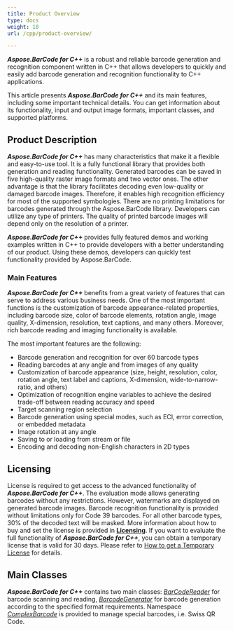 ```yaml
---
title: Product Overview
type: docs
weight: 10
url: /cpp/product-overview/

---
```


***Aspose.BarCode for C++*** is a robust and reliable barcode generation and recognition component written in C++ that allows developers to quickly and easily add barcode generation and recognition functionality to C++ applications.

This article presents ***Aspose.BarCode for C++*** and its main features, including some important technical details. You can get information about its functionality, input and output image formats, important classes, and supported platforms.

## **Product Description**
***Aspose.BarCode for C++*** has many characteristics that make it a flexible and easy-to-use tool. It is a fully functional library that provides both generation and reading functionality. Generated barcodes can be saved in five high-quality raster image formats and two vector ones. The other advantage is that the library facilitates decoding even low-quality or damaged barcode images. Therefore, it enables high recognition efficiency for most of the supported symbologies. There are no printing limitations for barcodes generated through the Aspose.BarCode library. Developers can utilize any type of printers. The quality of printed barcode images will depend only on the resolution of a printer.

***Aspose.BarCode for C++*** provides fully featured demos and working examples written in C++ to provide developers with a better understanding of our product. Using these demos, developers can quickly test functionality provided by Aspose.BarCode.

### **Main Features**
***Aspose.BarCode for C++*** benefits from a great variety of features that can serve to address various business needs. One of the most important functions is the customization of barcode appearance-related properties, including barcode size, color of barcode elements, rotation angle, image quality, X-dimension, resolution, text captions, and many others. Moreover, rich barcode reading and imaging functionality is available.  
  
The most important features are the following: 
- Barcode generation and recognition for over 60 barcode types
- Reading barcodes at any angle and from images of any quality
- Customization of barcode appearance (size, height, resolution, color, rotation angle, text label and captions, X-dimension, wide-to-narrow-ratio, and others)
- Optimization of recognition engine variables to achieve the desired trade-off between reading accuracy and speed
- Target scanning region selection
- Barcode generation using special modes, such as ECI, error correction, or embedded metadata
- Image rotation at any angle 
- Saving to or loading from stream or file 
- Encoding and decoding non-English characters in 2D types


## **Licensing**
License is required to get access to the advanced functionality of ***Aspose.BarCode for C++***. The evaluation mode allows generating barcodes without any restrictions. However, watermarks are displayed on generated barcode images. Barcode recognition functionality is provided without limitations only for Code 39 barcodes. For all other barcode types, 30% of the decoded text will be masked. More information about how to buy and set the license is provided in [**Licensing**](/barcode/cpp/licensing/). If you want to evaluate the full functionality of ***Aspose.BarCode for C++***, you can obtain a temporary license that is valid for 30 days. Please refer to [How to get a Temporary License](https://purchase.aspose.com/temporary-license) for details.

## **Main Classes**
***Aspose.BarCode for C++*** contains two main classes: [*BarCodeReader*](https://reference.aspose.com/barcode/cpp/class/aspose.bar_code.bar_code_recognition.bar_code_reader/) for barcode scanning and reading, [*BarcodeGenerator*](https://reference.aspose.com/barcode/cpp/class/aspose.bar_code.generation.barcode_generator/) for barcode generation according to the specified format requirements. Namespace [*ComplexBarcode*](https://reference.aspose.com/barcode/cpp/namespace/aspose.bar_code.complex_barcode/) is provided to manage special barcodes, i.e. Swiss QR Code. 
